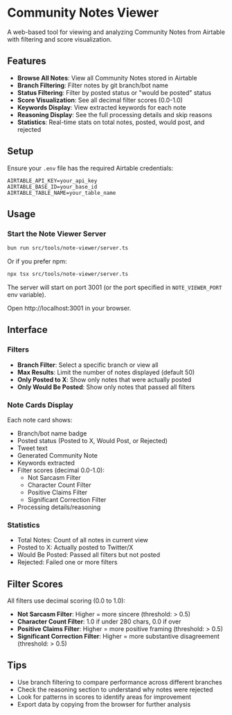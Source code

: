 # Community Notes Viewer

A web-based tool for viewing and analyzing Community Notes from Airtable with filtering and score visualization.

## Features

- **Browse All Notes**: View all Community Notes stored in Airtable
- **Branch Filtering**: Filter notes by git branch/bot name
- **Status Filtering**: Filter by posted status or "would be posted" status
- **Score Visualization**: See all decimal filter scores (0.0-1.0)
- **Keywords Display**: View extracted keywords for each note
- **Reasoning Display**: See the full processing details and skip reasons
- **Statistics**: Real-time stats on total notes, posted, would post, and rejected

## Setup

Ensure your `.env` file has the required Airtable credentials:
```
AIRTABLE_API_KEY=your_api_key
AIRTABLE_BASE_ID=your_base_id
AIRTABLE_TABLE_NAME=your_table_name
```

## Usage

### Start the Note Viewer Server

```bash
bun run src/tools/note-viewer/server.ts
```

Or if you prefer npm:
```bash
npx tsx src/tools/note-viewer/server.ts
```

The server will start on port 3001 (or the port specified in `NOTE_VIEWER_PORT` env variable).

Open http://localhost:3001 in your browser.

## Interface

### Filters
- **Branch Filter**: Select a specific branch or view all
- **Max Results**: Limit the number of notes displayed (default 50)
- **Only Posted to X**: Show only notes that were actually posted
- **Only Would Be Posted**: Show only notes that passed all filters

### Note Cards Display
Each note card shows:
- Branch/bot name badge
- Posted status (Posted to X, Would Post, or Rejected)
- Tweet text
- Generated Community Note
- Keywords extracted
- Filter scores (decimal 0.0-1.0):
  - Not Sarcasm Filter
  - Character Count Filter
  - Positive Claims Filter
  - Significant Correction Filter
- Processing details/reasoning

### Statistics
- Total Notes: Count of all notes in current view
- Posted to X: Actually posted to Twitter/X
- Would Be Posted: Passed all filters but not posted
- Rejected: Failed one or more filters

## Filter Scores

All filters use decimal scoring (0.0 to 1.0):
- **Not Sarcasm Filter**: Higher = more sincere (threshold: > 0.5)
- **Character Count Filter**: 1.0 if under 280 chars, 0.0 if over
- **Positive Claims Filter**: Higher = more positive framing (threshold: > 0.5)
- **Significant Correction Filter**: Higher = more substantive disagreement (threshold: > 0.5)

## Tips

- Use branch filtering to compare performance across different branches
- Check the reasoning section to understand why notes were rejected
- Look for patterns in scores to identify areas for improvement
- Export data by copying from the browser for further analysis